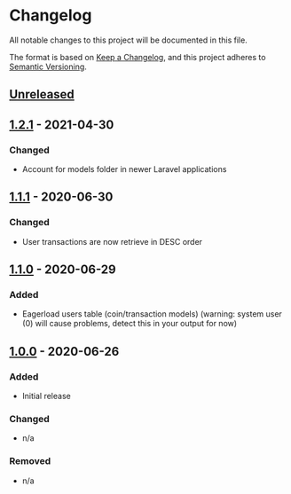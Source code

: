 # Changelog
All notable changes to this project will be documented in this file.

The format is based on [Keep a Changelog](https://keepachangelog.com/en/1.0.0/),
and this project adheres to [Semantic Versioning](https://semver.org/spec/v2.0.0.html).

## [Unreleased]

## [1.2.1] - 2021-04-30
### Changed
- Account for models folder in newer Laravel applications

## [1.1.1] - 2020-06-30
### Changed
- User transactions are now retrieve in DESC order

## [1.1.0] - 2020-06-29
### Added
- Eagerload users table (coin/transaction models) (warning: system user (0) will cause problems, detect this in your output for now)

## [1.0.0] - 2020-06-26
### Added
- Initial release

### Changed
- n/a

### Removed
- n/a

[Unreleased]: https://github.com/mechawrench/laracoins/compare/v1.1.1...HEAD
[1.1.1]: https://github.com/mechawrench/laracoins/compare/v1.1.0...v1.1.1
[1.2.1]: https://github.com/mechawrench/laracoins/compare/v1.1.0...v1.2.1
[1.1.0]: https://github.com/mechawrench/laracoins/compare/v1.0.0...v1.1.0
[1.0.0]: https://github.com/mechawrench/laracoins/releases/tag/v1.0.0
